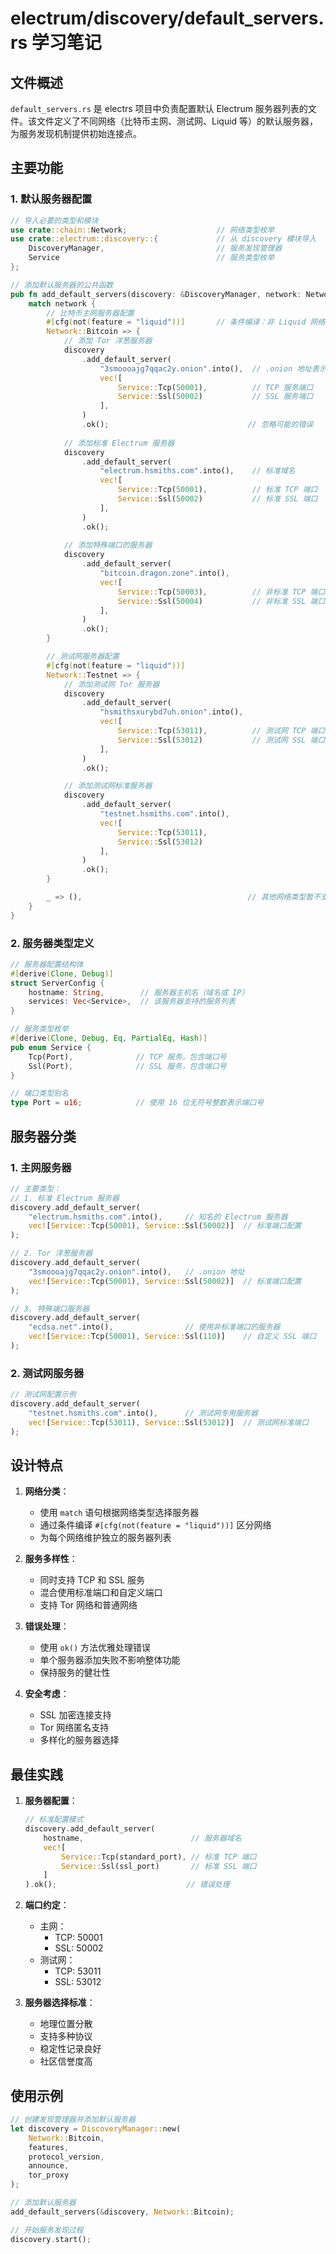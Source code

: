 # electrum/discovery/default_servers.rs 学习笔记

## 文件概述
`default_servers.rs` 是 electrs 项目中负责配置默认 Electrum 服务器列表的文件。该文件定义了不同网络（比特币主网、测试网、Liquid 等）的默认服务器，为服务发现机制提供初始连接点。

## 主要功能

### 1. 默认服务器配置
```rust
// 导入必要的类型和模块
use crate::chain::Network;                    // 网络类型枚举
use crate::electrum::discovery::{             // 从 discovery 模块导入
    DiscoveryManager,                         // 服务发现管理器
    Service                                   // 服务类型枚举
};

// 添加默认服务器的公共函数
pub fn add_default_servers(discovery: &DiscoveryManager, network: Network) {
    match network {
        // 比特币主网服务器配置
        #[cfg(not(feature = "liquid"))]       // 条件编译：非 Liquid 网络
        Network::Bitcoin => {
            // 添加 Tor 洋葱服务器
            discovery
                .add_default_server(
                    "3smoooajg7qqac2y.onion".into(),  // .onion 地址表示 Tor 服务器
                    vec![
                        Service::Tcp(50001),          // TCP 服务端口
                        Service::Ssl(50002)           // SSL 服务端口
                    ],
                )
                .ok();                               // 忽略可能的错误
                
            // 添加标准 Electrum 服务器
            discovery
                .add_default_server(
                    "electrum.hsmiths.com".into(),    // 标准域名
                    vec![
                        Service::Tcp(50001),          // 标准 TCP 端口
                        Service::Ssl(50002)           // 标准 SSL 端口
                    ],
                )
                .ok();
                
            // 添加特殊端口的服务器
            discovery
                .add_default_server(
                    "bitcoin.dragon.zone".into(),
                    vec![
                        Service::Tcp(50003),          // 非标准 TCP 端口
                        Service::Ssl(50004)           // 非标准 SSL 端口
                    ],
                )
                .ok();
        }

        // 测试网服务器配置
        #[cfg(not(feature = "liquid"))]
        Network::Testnet => {
            // 添加测试网 Tor 服务器
            discovery
                .add_default_server(
                    "hsmithsxurybd7uh.onion".into(),
                    vec![
                        Service::Tcp(53011),          // 测试网 TCP 端口
                        Service::Ssl(53012)           // 测试网 SSL 端口
                    ],
                )
                .ok();

            // 添加测试网标准服务器
            discovery
                .add_default_server(
                    "testnet.hsmiths.com".into(),
                    vec![
                        Service::Tcp(53011),
                        Service::Ssl(53012)
                    ],
                )
                .ok();
        }

        _ => (),                                     // 其他网络类型暂不支持
    }
}
```

### 2. 服务器类型定义
```rust
// 服务器配置结构体
#[derive(Clone, Debug)]
struct ServerConfig {
    hostname: String,        // 服务器主机名（域名或 IP）
    services: Vec<Service>,  // 该服务器支持的服务列表
}

// 服务类型枚举
#[derive(Clone, Debug, Eq, PartialEq, Hash)]
pub enum Service {
    Tcp(Port),              // TCP 服务，包含端口号
    Ssl(Port),              // SSL 服务，包含端口号
}

// 端口类型别名
type Port = u16;            // 使用 16 位无符号整数表示端口号
```

## 服务器分类

### 1. 主网服务器
```rust
// 主要类型：
// 1. 标准 Electrum 服务器
discovery.add_default_server(
    "electrum.hsmiths.com".into(),     // 知名的 Electrum 服务器
    vec![Service::Tcp(50001), Service::Ssl(50002)]  // 标准端口配置
);

// 2. Tor 洋葱服务器
discovery.add_default_server(
    "3smoooajg7qqac2y.onion".into(),   // .onion 地址
    vec![Service::Tcp(50001), Service::Ssl(50002)]  // 标准端口配置
);

// 3. 特殊端口服务器
discovery.add_default_server(
    "ecdsa.net".into(),                // 使用非标准端口的服务器
    vec![Service::Tcp(50001), Service::Ssl(110)]    // 自定义 SSL 端口
);
```

### 2. 测试网服务器
```rust
// 测试网配置示例
discovery.add_default_server(
    "testnet.hsmiths.com".into(),      // 测试网专用服务器
    vec![Service::Tcp(53011), Service::Ssl(53012)]  // 测试网标准端口
);
```

## 设计特点

1. **网络分类**：
   - 使用 `match` 语句根据网络类型选择服务器
   - 通过条件编译 `#[cfg(not(feature = "liquid"))]` 区分网络
   - 为每个网络维护独立的服务器列表

2. **服务多样性**：
   - 同时支持 TCP 和 SSL 服务
   - 混合使用标准端口和自定义端口
   - 支持 Tor 网络和普通网络

3. **错误处理**：
   - 使用 `ok()` 方法优雅处理错误
   - 单个服务器添加失败不影响整体功能
   - 保持服务的健壮性

4. **安全考虑**：
   - SSL 加密连接支持
   - Tor 网络匿名支持
   - 多样化的服务器选择

## 最佳实践

1. **服务器配置**：
   ```rust
   // 标准配置模式
   discovery.add_default_server(
       hostname,                        // 服务器域名
       vec![
           Service::Tcp(standard_port), // 标准 TCP 端口
           Service::Ssl(ssl_port)       // 标准 SSL 端口
       ]
   ).ok();                             // 错误处理
   ```

2. **端口约定**：
   - 主网：
     - TCP: 50001
     - SSL: 50002
   - 测试网：
     - TCP: 53011
     - SSL: 53012

3. **服务器选择标准**：
   - 地理位置分散
   - 支持多种协议
   - 稳定性记录良好
   - 社区信誉度高

## 使用示例

```rust
// 创建发现管理器并添加默认服务器
let discovery = DiscoveryManager::new(
    Network::Bitcoin,
    features,
    protocol_version,
    announce,
    tor_proxy
);

// 添加默认服务器
add_default_servers(&discovery, Network::Bitcoin);

// 开始服务发现过程
discovery.start();
``` 